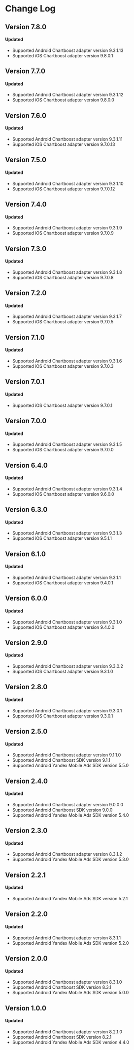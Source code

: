 # Change Log

## Version 7.8.0

#### Updated

* Supported Android Chartboost adapter version 9.3.1.13
* Supported iOS Chartboost adapter version 9.8.0.1

## Version 7.7.0

#### Updated

* Supported Android Chartboost adapter version 9.3.1.12
* Supported iOS Chartboost adapter version 9.8.0.0

## Version 7.6.0

#### Updated

* Supported Android Chartboost adapter version 9.3.1.11
* Supported iOS Chartboost adapter version 9.7.0.13

## Version 7.5.0

#### Updated

* Supported Android Chartboost adapter version 9.3.1.10
* Supported iOS Chartboost adapter version 9.7.0.12

## Version 7.4.0

#### Updated

* Supported Android Chartboost adapter version 9.3.1.9
* Supported iOS Chartboost adapter version 9.7.0.9

## Version 7.3.0

#### Updated

* Supported Android Chartboost adapter version 9.3.1.8
* Supported iOS Chartboost adapter version 9.7.0.8

## Version 7.2.0

#### Updated

* Supported Android Chartboost adapter version 9.3.1.7
* Supported iOS Chartboost adapter version 9.7.0.5

## Version 7.1.0

#### Updated

* Supported Android Chartboost adapter version 9.3.1.6
* Supported iOS Chartboost adapter version 9.7.0.3

## Version 7.0.1

#### Updated

* Supported iOS Chartboost adapter version 9.7.0.1

## Version 7.0.0

#### Updated

* Supported Android Chartboost adapter version 9.3.1.5
* Supported iOS Chartboost adapter version 9.7.0.0

## Version 6.4.0

#### Updated

* Supported Android Chartboost adapter version 9.3.1.4
* Supported iOS Chartboost adapter version 9.6.0.0

## Version 6.3.0

#### Updated

* Supported Android Chartboost adapter version 9.3.1.3
* Supported iOS Chartboost adapter version 9.5.1.1

## Version 6.1.0

#### Updated

* Supported Android Chartboost adapter version 9.3.1.1
* Supported iOS Chartboost adapter version 9.4.0.1

## Version 6.0.0

#### Updated

* Supported Android Chartboost adapter version 9.3.1.0
* Supported iOS Chartboost adapter version 9.4.0.0

## Version 2.9.0

#### Updated

* Supported Android Chartboost adapter version 9.3.0.2
* Supported iOS Chartboost adapter version 9.3.1.0

## Version 2.8.0

#### Updated

* Supported Android Chartboost adapter version 9.3.0.1
* Supported iOS Chartboost adapter version 9.3.0.1

## Version 2.5.0

#### Updated

* Supported Android Chartboost adapter version 9.1.1.0
* Supported Android Chartboost SDK version 9.1.1
* Supported Android Yandex Mobile Ads SDK version 5.5.0

## Version 2.4.0

#### Updated

* Supported Android Chartboost adapter version 9.0.0.0
* Supported Android Chartboost SDK version 9.0.0
* Supported Android Yandex Mobile Ads SDK version 5.4.0

## Version 2.3.0

#### Updated

* Supported Android Chartboost adapter version 8.3.1.2
* Supported Android Yandex Mobile Ads SDK version 5.3.0

## Version 2.2.1

#### Updated

* Supported Android Yandex Mobile Ads SDK version 5.2.1

## Version 2.2.0

#### Updated

* Supported Android Chartboost adapter version 8.3.1.1
* Supported Android Yandex Mobile Ads SDK version 5.2.0

## Version 2.0.0

#### Updated

* Supported Android Chartboost adapter version 8.3.1.0
* Supported Android Chartboost SDK version 8.3.1
* Supported Android Yandex Mobile Ads SDK version 5.0.0

## Version 1.0.0

#### Updated

* Supported Android Chartboost adapter version 8.2.1.0
* Supported Android Chartboost SDK version 8.2.1
* Supported Android Yandex Mobile Ads SDK version 4.4.0
